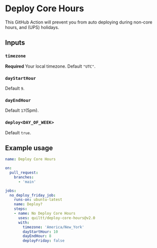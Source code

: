 # Deploy Core Hours

This GitHub Action will prevent you from auto deploying during non-core hours, and (UPS) holidays.

## Inputs

### `timezone`

**Required** Your local timezone. Default `"UTC"`.

### `dayStartHour`

Default `9`.

### `dayEndHour`

Default `17`(5pm).

### `deploy<DAY_OF_WEEK>`

Default `true`.

## Example usage
```yaml
name: Deploy Core Hours

on:
  pull_request:
    branches:
      - 'main'

jobs:
  no_deploy_friday_job:
    runs-on: ubuntu-latest
    name: Deploy?
    steps:
    - name: No Deploy Core Hours
      uses: quiltt/deploy-core-hours@v2.0
      with:
        timezone: 'America/New_York'
        dayStartHour: 10
        dayEndHour: 8
        deployFriday: false
```
